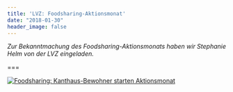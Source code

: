 ```yaml
---
title: 'LVZ: Foodsharing-Aktionsmonat'
date: "2018-01-30"
header_image: false
---
```

*Zur Bekanntmachung des Foodsharing-Aktionsmonats haben wir Stephanie Helm von der LVZ eingeladen.*

===

[![Foodsharing: Kanthaus-Bewohner starten Aktionsmonat](20180130_lvz.jpg)](20180130_lvz.pdf)
